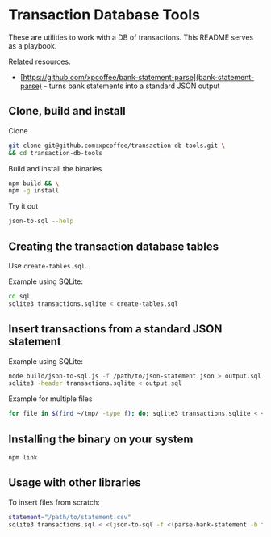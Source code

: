 # Transaction Database Tools

These are utilities to work with a DB of transactions. This README serves as a playbook.

Related resources:

- [https://github.com/xpcoffee/bank-statement-parse](bank-statement-parse) - turns bank statements into a standard JSON output

## Clone, build and install


Clone

```bash
git clone git@github.com:xpcoffee/transaction-db-tools.git \
&& cd transaction-db-tools
```

Build and install the binaries
```bash
npm build && \
npm -g install
```

Try it out

```bash
json-to-sql --help
```

## Creating the transaction database tables

Use `create-tables.sql`.

Example using SQLite:

```bash
cd sql
sqlite3 transactions.sqlite < create-tables.sql
```

## Insert transactions from a standard JSON statement

Example using SQLite:

```bash
node build/json-to-sql.js -f /path/to/json-statement.json > output.sql
sqlite3 -header transactions.sqlite < output.sql
```

Example for multiple files

```bash
for file in $(find ~/tmp/ -type f); do; sqlite3 transactions.sqlite < <(json-to-sql -f $file); done
```

## Installing the binary on your system

```bash
npm link
```

## Usage with other libraries

To insert files from scratch:

```bash
statement="/path/to/statement.csv"
sqlite3 transactions.sql < <(json-to-sql -f <(parse-bank-statement -b fnb -f "$statement"))
```